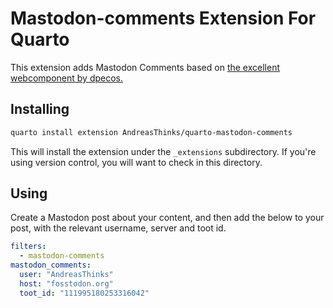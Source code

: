 # Mastodon-comments Extension For Quarto
This extension adds Mastodon Comments based on [the excellent webcomponent by dpecos.](https://github.com/dpecos/mastodon-comments?tab=readme-ov-file)

## Installing

```sh
quarto install extension AndreasThinks/quarto-mastodon-comments
```

This will install the extension under the `_extensions` subdirectory.
If you're using version control, you will want to check in this directory.

## Using

Create a Mastodon post about your content, and then add the below to your post, with the relevant username, server and toot id.

```yaml
filters:
  - mastodon-comments
mastodon_comments:
  user: "AndreasThinks"
  host: "fosstodon.org"
  toot_id: "111995180253316042"
```